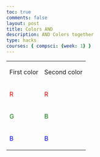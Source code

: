 ```yaml
---
toc: true
comments: false
layout: post
title: Colors AND
description: AND Colors together
type: hacks
courses: { compsci: {week: 1} }
---
```


<html lang="en">
<head>
  <link rel="stylesheet" href="css.css">
</head>
<body>

<style>
  .button {
    width: 10%;
    padding: 10px;
    box-sizing: border-box;
  }
</style>

<table>
  <tr>
    <td>
    <p>First color</p>
    </td>
    <td>
    <p>Second color</p>
    </td>
  </tr>
  
  <tr>
    <td>
      <!-- Creating buttons for the first cell -->
      <p style="color:red">R</p>
      <script>
        function buttonClicked(buttonNumber) {
          var button = document.getElementById("button" + buttonNumber);
          if (button.innerHTML === "0") {
            button.innerHTML = "1";
          } else {
            button.innerHTML = "0";
          }
          displayBinaryCombination(resultDiv);
        }
        function displayBinaryCombination(resultDiv) {
          var buttons = document.querySelectorAll("#" + resultDiv + " button");
          var binaryCombination = "";
          buttons.forEach(function(button) {
            binaryCombination += button.innerHTML;
          });
          document.getElementById(resultDiv).innerHTML = "Binary Combination: " + binaryCombination;
        }
        for (var i = 1; i <= 8; i++) {
          var buttonNumber = i;
          document.write('<button id="button' + buttonNumber + '" class="button" onclick="buttonClicked(' + buttonNumber + ')">0</button>');
        }
      </script>
    </td> 
    <td>
      <!-- Creating buttons for the second cell -->
      <p style="color:red">R</p>
      <script>
        for (var i = 9; i <= 16; i++) {
          var buttonNumber = i;
          document.write('<button id="button' + buttonNumber + '" class="button" onclick="buttonClicked(' + buttonNumber + ')">0</button>');
        }
      </script>
    </td>
  </tr>

  <tr>
    <td>
      <!-- Creating buttons for the third cell -->
      <p style="color:green">G</p>
      <script>
        for (var i = 17; i <= 24; i++) {
          var buttonNumber = i;
          document.write('<button id="button' + buttonNumber + '" class="button" onclick="buttonClicked(' + buttonNumber + ')">0</button>');
        }
      </script>
    </td>
    <td>
      <!-- Creating buttons for the fourth cell -->
      <p style="color:green">B</p>
      <script>
        for (var i = 25; i <= 32; i++) {
          var buttonNumber = i;
          document.write('<button id="button' + buttonNumber + '" class="button" onclick="buttonClicked(' + buttonNumber + ')">0</button>');
        }
      </script>
    </td>
  </tr>

  <tr>
    <td>
      <!-- Creating buttons for the fifth cell -->
      <p style="color:blue">B</p>
      <script>
        for (var i = 33; i <= 40; i++) {
          var buttonNumber = i;
          document.write('<button id="button' + buttonNumber + '" class="button" onclick="buttonClicked(' + buttonNumber + ')">0</button>');
        }
      </script>
    </td>
    <td>
      <!-- Creating buttons for the sixth cell -->
      <p style="color:blue">B</p>
      <script>
        for (var i = 41; i <= 48; i++) {
          var buttonNumber = i;
          document.write('<button id="button' + buttonNumber + '" class="button" onclick="buttonClicked(' + buttonNumber + ')">0</button>');
        }
      </script>
    </td>
  </tr>
</table>
<script>
  function displayBinaryCombination(resultDiv) {
    var buttons = document.querySelectorAll("#" + resultDiv + " button");
    var binaryCombination = "";
    buttons.forEach(function(button) {
      binaryCombination += button.innerHTML;
    });
    document.getElementById(resultDiv).innerHTML = "Binary Combination: " + binaryCombination;
  }
</script>
</body>
</html>
